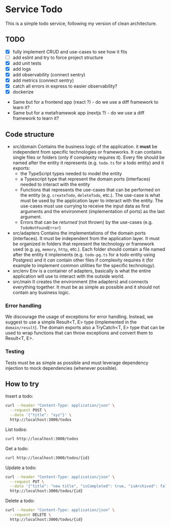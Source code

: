 # Service Todo

This is a simple todo service, following my version of clean architecture.

## TODO

- [x] fully implement CRUD and use-cases to see how it fits
- [ ] add eslint and try to force project structure
- [x] add unit tests
- [x] add logs
- [x] add observability (connect sentry)
- [x] add metrics (connect sentry)
- [x] catch all errors in express to easier observability?
- [x] dockerize

- Same but for a frontend app (react ?) - do we use a diff framework to learn it?
- Same but for a metaframewok app (nextjs ?) - do we use a diff framework to learn it?

## Code structure

- src/domain
Contains the business logic of the application. it **must** be independent from specific technologies or frameworks.
It can contains single files or folders (only if complexity requires it).
Every file should be named after the entity it represents (e.g. `todo.ts` for a todo entity) and it exports:
  - the TypeScript types needed to model the entity
  - a Typescript type that represent the domain ports (interfaces) needed to interact with the entity
  - Functions that represents the use-cases that can be performed on the entity (e.g. `createTodo`, `deleteTodo`, etc.). The use-case is what must be used by the application layer to interact with the entity. The use-cases must use currying to receive the input data as first arguments and the environment (implementation of ports) as the last argument.
  - Errors that can be *returned* (not thrown) by the use-cases (e.g. `TodoNotFoundError`)
- src/adapters
Contains the implementations of the domain ports (interfaces). It must be independent from the application layer.
It must be organized in folders that represent the technology or framework used (e.g. `pg`, `memory`, `http`, etc.).
Each folder should contain a file named after the entity it implements (e.g. `todo-pg.ts` for a todo entity using Postgres) and it *can* contain
other files if complexity requires it (for example to implement common utilities for the specific technology).
- src/env
Env is a container of adapters, basically is what the entire application will use to interact with the outside world.
- src/main
It creates the environment (the adapters) and connects everything together.
It must be as simple as possible and it should not contain any business logic.

### Error handling
We discourage the usage of exceptions for error handling. Instead, we suggest to use a simple Result<T, E> type (implemented in the `domain/result`).
The domain exports also a TryCatch<T, E> type that can be used to wrap functions that can throw exceptions and convert them to Result<T, E>.

### Testing
Tests must be as simple as possible and must leverage dependency injection to mock dependencies (whenever possible).

## How to try

Insert a todo:
```bash
curl --header "Content-Type: application/json" \
  --request POST \
  --data '{"title": "xyz"}' \
  http://localhost:3000/todos
```

List todos:
```bash
curl http://localhost:3000/todos
```

Get a todo:
```bash
curl http://localhost:3000/todos/{id}
```

Update a todo:
```bash
curl --header "Content-Type: application/json" \
  --request PUT \
  --data '{"title": "new title", "isCompleted": true, "isArchived": false}' \
  http://localhost:3000/todos/{id}
```

Delete a todo:
```bash
curl --header "Content-Type: application/json" \
  --request DELETE \
  http://localhost:3000/todos/{id}
```
